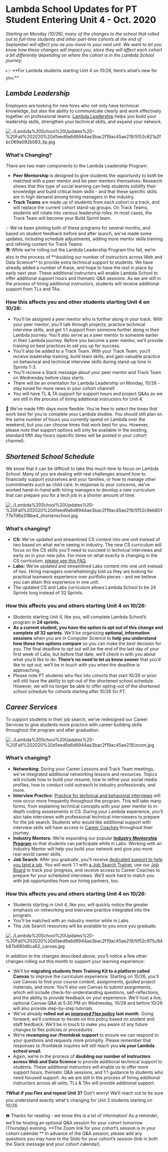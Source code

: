 # Lambda School Updates for PT Student Entering Unit 4 - Oct. 2020

*Starting on Monday (10/26), many of the changes to the school that rolled out to full-time students and other part-time cohorts at the end of September will affect you as you move to your next unit. We want to let you know how these changes will impact you, since they will affect each cohort a bit differently depending on where the cohort is in the Lambda School journey.*

<aside>
👉 **For Lambda students starting Unit 4 on 10/26, here’s what’s new for you:**

</aside>

## *Lambda Leadership*

Employers are looking for new hires who not only have technical knowledge, but also the ability to communicate clearly and work effectively together on professional teams. [Lambda Leadership](https://lambdaschool.com/lambda-leadership) helps you build your leadership skills, strengthen your technical skills, and expand your network.

![../Lambda%20School%20Updates%20-%20Fall%202020%20d1eed9a6d9944ae3bac2f19ac45ae219/5f52c621a2fbc069a092b583_llp.jpg](../Lambda%20School%20Updates%20-%20Fall%202020%20d1eed9a6d9944ae3bac2f19ac45ae219/5f52c621a2fbc069a092b583_llp.jpg)

### What's Changing?

There are two main components to the Lambda Leadership Program: 

- **Peer Mentorship** is designed to give students the opportunity to both be matched with a peer mentor and be peer mentors themselves. Research shows that this type of social learning can help students solidify their knowledge and build critical team skills - and that these specific skills are in high demand among hiring managers in the industry.
- **Track Teams** are made up of students from each cohort in a track, and will replace the current cohort stand-up groups. On Track Teams, students will rotate into various leadership roles. In most cases, the Track Team will become your Build Sprint team.

<aside>
💡 We’ve been piloting both of these programs for several months, and based on student feedback before and after launch, we’ve made some updates, including schedule adjustments, adding more mentor skills training and refining content for Track Teams

</aside>

<aside>
📚 While we’re rolling out the Lambda Leadership Program this fall, we’re also in the process of **doubling our number of instructors across Web and Data Science** to provide extra technical support to students. We have already added a number of these, and hope to have the rest in place by early next year. These additional instructors will enable Lambda School to offer additional support hours and thematic Q&A sessions. As we are still in the process of hiring additional instructors, students will receive additional support from TLs and TAs.

</aside>

### **How this affects you and other students starting Unit 4 on 10/26:**

- You’ll be assigned a peer mentor who is further along in your track. With your peer mentor, you’ll talk through projects, practice technical interview skills, and get 1:1 support from someone further along in their Lambda journey. You’ll also serve as a peer mentor to someone earlier in their Lambda journey. Before you become a peer mentor, we’ll provide training on best practices to set you up for success.
- You’ll also be added to a Track Team. With your Track Team, you’ll receive leadership training, build team skills, and gain valuable practice on behavioral and technical interview skills during stand-up time in Sprints 1-3.
- You'll receive a Slack message about your peer mentor and Track Team on Wednesday before class starts.
- There will be an orientation for Lambda Leadership on Monday, 10/26 - stay tuned for more news in your cohort channel!
- You will have TL & TA support for support hours and project Q&As as we are still in the process of hiring additional instructors for Unit 4.

<aside>
🌟 We've made fifth days more flexible. You're free to select the times that work best for you to complete your Lambda studies. You should still plan on the same number of hours you currently spend on Lambda over the weekend, but you can choose times that work best for you. However, please note that support options will only be available in the existing, standard fifth day hours (specific times will be posted in your cohort channel).

</aside>

## *Shortened School Schedule*

We know that it can be difficult to take this much time to focus on Lambda School. Many of you are dealing with real challenges around how to financially support yourselves and your families, or how to manage other commitments such as child care. In response to your concerns, we’ve worked hand-in-hand with hiring managers to develop a new curriculum that can prepare you for a tech job in a shorter amount of time.

![../Lambda%20School%20Updates%20-%20Fall%202020%20d1eed9a6d9944ae3bac2f19ac45ae219/5f52c9eb80177e7d6a318be4_shortenschool.jpg](../Lambda%20School%20Updates%20-%20Fall%202020%20d1eed9a6d9944ae3bac2f19ac45ae219/5f52c9eb80177e7d6a318be4_shortenschool.jpg)

### **What’s changing?**

- **CS:** We’ve updated and streamlined CS content into one unit instead of two based on what we’re seeing in industry. The new CS curriculum will focus on the CS skills you’ll need to succeed in technical interviews and early on in your new jobs. For more on what exactly is changing in the CS curriculum, [please see this FAQ](https://www.notion.so/FAQ-regarding-New-CS-Curriculum-9881388a95c24d388323e0b01a269aa4).
- **Labs:** We’ve updated and streamlined Labs content into one unit instead of two. Hiring managers overwhelmingly told us they are looking for practical teamwork experience over portfolio pieces - and we believe you can attain this experience in one unit.
- The updated CS and Labs curriculum allows Lambda School to be 24 Sprints long instead of 32 Sprints.

### **How this affects you and others starting Unit 4 on 10/26:**

- Students starting Unit 4, like you, will complete Lambda School’s program in **24 sprints.**
- **As a current student, you have the option to opt out of this change and complete all 32 sprints.** We'll be organizing **optional, information sessions** when you are in Computer Science to **help you understand how these two options compare** so you can make the best decision for you. The final deadline to opt out will be the end of the last day of your first week of Labs, but before that date, we’ll check in with you about what you’d like to do. **There’s** **no need to let us know sooner** that you’d like to opt out; we’ll be in touch with you when the deadline is approaching.
- Please note PT students who flex into cohorts that start 10/26 or prior will still have the ability to opt-out of the shortened school schedule. However, we will no longer be able to offer opting-out of the shortened school schedule for cohorts starting after 10/26 for PT.

## *Career Services*

To support students in their job search, we’ve redesigned our Career Services to give students more practice with career-building skills throughout the program and after graduation.

![../Lambda%20School%20Updates%20-%20Fall%202020%20d1eed9a6d9944ae3bac2f19ac45ae219/zoom.jpg](../Lambda%20School%20Updates%20-%20Fall%202020%20d1eed9a6d9944ae3bac2f19ac45ae219/zoom.jpg)

### **What’s changing?**

- **Networking**: During your Career Lessons and Track Team meetings, we’ve integrated additional networking lessons and resources. Topics will include how to build your resume, how to refine your social media profiles, how to conduct cold outreach to industry professionals, and more.
- **Interview Practice**: [Practice for technical and behavioral interviews](https://my.lambdaschool.com/interviewing) will now occur more frequently throughout the program. This will take many forms, from explaining technical concepts with your peer mentor to in-depth coding assessments in CS. During your Lambda experience, you’ll also take interviews with professional technical interviewers to prepare for the job search. Students who would like additional support with interview skills will have access to [Career Coaches](https://my.lambdaschool.com/career-help) throughout their journey.
- **Industry Mentors:** We’re expanding our popular [**Industry Mentorship Program**](https://www.notion.so/Industry-Mentor-Program-28782181f2e04060b266d447b10cdee0) so that students can participate while in Labs. Working with an Industry Mentor will help you build your network and give you more real-world career skills.
- **Job Search**: After you graduate, you’ll receive [dedicated support to help you land a job](https://my.lambdaschool.com/job-search). You will work 1:1 with [a Job Search Trainer](https://my.lambdaschool.com/career-help), use our [Job Board](https://careers.lambdaschool.com/) to track your progress, and receive access to Career Coaches to prepare for your scheduled interviews. We’ll work hard to match you with job opportunities from our hiring partners, too.

### **How this affects you and others starting Unit 4 on 10/26:**

- Students starting in Unit 4, like you, will quickly notice the greater emphasis on networking and interview practice integrated into the program.
- You’ll be matched with an industry mentor while in Labs.
- The Job Search resources will be available to you once you graduate.

![../Lambda%20School%20Updates%20-%20Fall%202020%20d1eed9a6d9944ae3bac2f19ac45ae219/5f52c975c84b87b890d6ca62_canvas.jpg](../Lambda%20School%20Updates%20-%20Fall%202020%20d1eed9a6d9944ae3bac2f19ac45ae219/5f52c975c84b87b890d6ca62_canvas.jpg)

In addition to the changes described above, you’ll notice a few other changes rolling out this month to support your learning experience:

- We’ll be **migrating students from Training Kit to a platform called Canvas** to improve the curriculum experience. Starting on 10/26, you'll use Canvas to find your course content, assignments, guided project materials, and more. You’ll also use Canvas to submit assignments, which will include check-for-understanding questions, self-reflections, and the ability to provide feedback on your experience. We'll host a live, optional Canvas Q&A at 5:30 PM on Wednesday, 10/28 and before 10/26 will also provide step-by-step tutorials.
- We’ve already **rolled out an [improved Flex policy](../Flex%20327badd4502a4fc099db0effa1e69474.md) last month**. Going forward, we’ll continue to iterate on this policy based on student and staff feedback. We’ll be in touch to make you aware of any future changes to flex policies or procedures.
- We’re **revamping our /frontdesk support** to ensure we can respond to your questions and requests more promptly. Please remember that responses to /frontdesk inquires will still reach you **via your Lambda school email.**
- Again, we’re in the process of **doubling our number of instructors across Web and Data Science** to provide additional technical support to students. These additional instructors will enable us to offer more support hours, thematic Q&A sessions, and 1:1 guidance to students who need focused support. As we are still in the process of hiring additional instructors across all units, TLs & TAs will provide additional support.

❓**What if you Flex and repeat Unit 3?** Don’t worry! We'll reach out to be sure you understand exactly what's changing for Unit 3 students starting on 10/26.

<aside>
☎️ Thanks for reading - we know this is a lot of information! As a reminder, we’ll be hosting an optional Q&A session for your cohort tomorrow (Thursday) evening. **The Zoom link for your cohort’s session is in your cohort calendar.** In advance of the Q&A session, please add any questions you may have to the Slido for your cohort’s session (link in both the Slack message and your cohort calendar).

</aside>